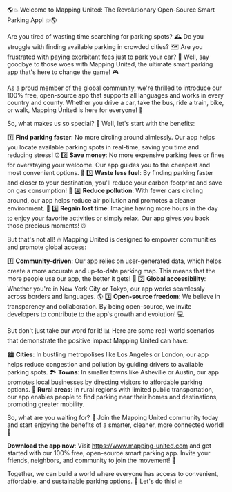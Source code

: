 🌎💥 Welcome to Mapping United: The Revolutionary Open-Source Smart Parking App! 💥🌎

Are you tired of wasting time searching for parking spots? 🕰️ Do you struggle with finding available parking in crowded cities? 🗺️ Are you frustrated with paying exorbitant fees just to park your car? 💸 Well, say goodbye to those woes with Mapping United, the ultimate smart parking app that's here to change the game! 🎮

As a proud member of the global community, we're thrilled to introduce our 100% free, open-source app that supports all languages and works in every country and county. Whether you drive a car, take the bus, ride a train, bike, or walk, Mapping United is here for everyone! 🌈

So, what makes us so special? 🤔 Well, let's start with the benefits:

1️⃣ **Find parking faster**: No more circling around aimlessly. Our app helps you locate available parking spots in real-time, saving you time and reducing stress! ⏰
2️⃣ **Save money**: No more expensive parking fees or fines for overstaying your welcome. Our app guides you to the cheapest and most convenient options. 💸
3️⃣ **Waste less fuel**: By finding parking faster and closer to your destination, you'll reduce your carbon footprint and save on gas consumption! 🚀
4️⃣ **Reduce pollution**: With fewer cars circling around, our app helps reduce air pollution and promotes a cleaner environment. 🌟
5️⃣ **Regain lost time**: Imagine having more hours in the day to enjoy your favorite activities or simply relax. Our app gives you back those precious moments! ⏰

But that's not all! 🔥 Mapping United is designed to empower communities and promote global access:

1️⃣ **Community-driven**: Our app relies on user-generated data, which helps create a more accurate and up-to-date parking map. This means that the more people use our app, the better it gets! 🤝
2️⃣ **Global accessibility**: Whether you're in New York City or Tokyo, our app works seamlessly across borders and languages. 🌎
3️⃣ **Open-source freedom**: We believe in transparency and collaboration. By being open-source, we invite developers to contribute to the app's growth and evolution! 💻

But don't just take our word for it! 📊 Here are some real-world scenarios that demonstrate the positive impact Mapping United can have:

🏙️ **Cities**: In bustling metropolises like Los Angeles or London, our app helps reduce congestion and pollution by guiding drivers to available parking spots.
🏞️ **Towns**: In smaller towns like Asheville or Austin, our app promotes local businesses by directing visitors to affordable parking options.
🌳 **Rural areas**: In rural regions with limited public transportation, our app enables people to find parking near their homes and destinations, promoting greater mobility.

So, what are you waiting for? 🎉 Join the Mapping United community today and start enjoying the benefits of a smarter, cleaner, more connected world! 🌟

**Download the app now**: Visit https://www.mapping-united.com and get started with our 100% free, open-source smart parking app. Invite your friends, neighbors, and community to join the movement! 📲

Together, we can build a world where everyone has access to convenient, affordable, and sustainable parking options. 💪 Let's do this! 🔥